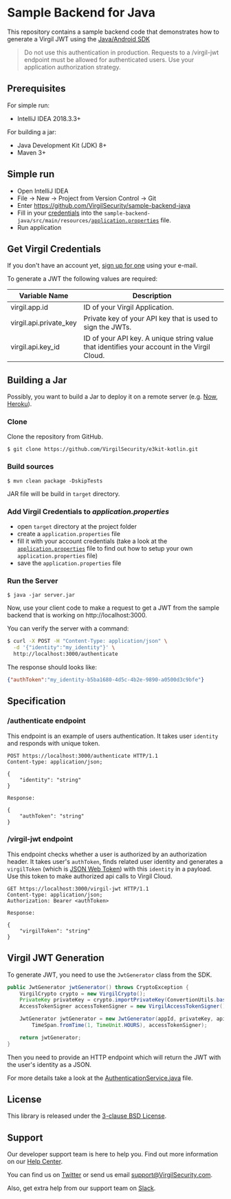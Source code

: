 # Sample Backend for Java

This repository contains a sample backend code that demonstrates how to generate a Virgil JWT using the [Java/Android SDK](https://github.com/VirgilSecurity/virgil-sdk-java-android)

> Do not use this authentication in production. Requests to a /virgil-jwt endpoint must be allowed for authenticated users. Use your application authorization strategy.

## Prerequisites
For simple run:
* IntelliJ IDEA 2018.3.3+

For building a jar:
* Java Development Kit (JDK) 8+
* Maven 3+

## Simple run
- Open IntelliJ IDEA
- File -> New -> Project from Version Control -> Git
- Enter https://github.com/VirgilSecurity/sample-backend-java
- Fill in your [credentials](#get-virgil-credentials) into the `sample-backend-java/src/main/resources/`[`application.properties`](https://github.com/VirgilSecurity/sample-backend-java/blob/master/src/main/resources/application.properties) file.
- Run application

## Get Virgil Credentials

If you don't have an account yet, [sign up for one](https://dashboard.virgilsecurity.com/signup) using your e-mail.

To generate a JWT the following values are required:

| Variable Name                     | Description                    |
|-----------------------------------|--------------------------------|
| virgil.app.id                     | ID of your Virgil Application. |
| virgil.api.private_key            | Private key of your API key that is used to sign the JWTs. |
| virgil.api.key_id                 | ID of your API key. A unique string value that identifies your account in the Virgil Cloud. |

## Building a Jar

Possibly, you want to build a Jar to deploy it on a remote server (e.g. [Now](https://zeit.co/now), [Heroku](https://www.heroku.com/)).

### Clone

Clone the repository from GitHub.

```
$ git clone https://github.com/VirgilSecurity/e3kit-kotlin.git
```

### Build sources

```
$ mvn clean package -DskipTests
```

JAR file will be build in `target` directory.

### Add Virgil Credentials to *application.properties*

- open `target` directory at the project folder
- create a `application.properties` file
- fill it with your account credentials (take a look at the [`application.properties`](https://github.com/VirgilSecurity/sample-backend-java/blob/master/src/main/resources/application.properties) file to find out how to setup your own `application.properties` file)
- save the `application.properties` file

### Run the Server

```
$ java -jar server.jar
```

Now, use your client code to make a request to get a JWT from the sample backend that is working on http://localhost:3000.

You can verify the server with a command:

```bash
$ curl -X POST -H "Content-Type: application/json" \
  -d '{"identity":"my_identity"}' \
  http://localhost:3000/authenticate
```

The response should looks like:

```json
{"authToken":"my_identity-b5ba1680-4d5c-4b2e-9890-a0500d3c9bfe"}
```

## Specification

### /authenticate endpoint
This endpoint is an example of users authentication. It takes user `identity` and responds with unique token.

```http
POST https://localhost:3000/authenticate HTTP/1.1
Content-type: application/json;

{
    "identity": "string"
}

Response:

{
    "authToken": "string"
}
```

### /virgil-jwt endpoint
This endpoint checks whether a user is authorized by an authorization header. It takes user's `authToken`, finds related user identity and generates a `virgilToken` (which is [JSON Web Token](https://jwt.io/)) with this `identity` in a payload. Use this token to make authorized api calls to Virgil Cloud.

```http
GET https://localhost:3000/virgil-jwt HTTP/1.1
Content-type: application/json;
Authorization: Bearer <authToken>

Response:

{
    "virgilToken": "string"
}
```

## Virgil JWT Generation
To generate JWT, you need to use the `JwtGenerator` class from the SDK.

```Java
public JwtGenerator jwtGenerator() throws CryptoException {
    VirgilCrypto crypto = new VirgilCrypto();
    PrivateKey privateKey = crypto.importPrivateKey(ConvertionUtils.base64ToBytes(this.apiKey));
    AccessTokenSigner accessTokenSigner = new VirgilAccessTokenSigner();

    JwtGenerator jwtGenerator = new JwtGenerator(appId, privateKey, apiKeyIdentifier,
        TimeSpan.fromTime(1, TimeUnit.HOURS), accessTokenSigner);

    return jwtGenerator;
}

```
Then you need to provide an HTTP endpoint which will return the JWT with the user's identity as a JSON.

For more details take a look at the [AuthenticationService.java](src/main/java/com/virgilsecurity/demo/server/service/AuthenticationService.java) file.



## License

This library is released under the [3-clause BSD License](LICENSE.md).

## Support
Our developer support team is here to help you. Find out more information on our [Help Center](https://help.virgilsecurity.com/).

You can find us on [Twitter](https://twitter.com/VirgilSecurity) or send us email support@VirgilSecurity.com.

Also, get extra help from our support team on [Slack](https://virgilsecurity.com/join-community).
